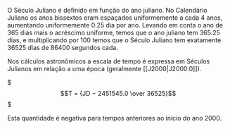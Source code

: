O Século Juliano é definido em função do ano juliano. No Calendário Juliano os anos bissextos eram espaçados uniformemente a cada 4 anos, aumentando uniformemente 0.25 dia por ano. Levando em conta o ano de 365 dias mais o acréscimo uniforme, temos que o ano juliano tem 365.25 dias, e multiplicando por 100 temos que o Século Juliano tem exatamente 36525 dias de 86400 segundos cada.

Nos cálculos astronômicos a escala de tempo é expressa em Séculos Julianos em relação a uma época (geralmente [[J2000|J2000.0]]).

$$$T = {JD −  2451545.0 \over 36525}$$$

Esta quantidade é negativa para tempos anteriores ao início do ano 2000.
